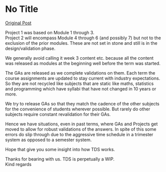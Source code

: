# No Title

[Original Post](https://discourse.onlinedegree.iitm.ac.in/t/168303/4)

<p>Project 1 was based on Module 1 through 3.<br>
Project 2 will encompass Module 4 through 6 (and possibly 7) but not to the exclusion of the prior modules. These are not set in stone and still is in the design/validation phase.</p>
<p>We generally avoid calling it week 3 content etc. because all the content was released as modules at the beginning well before the term was started.</p>
<p>The GAs are released as we complete validations on them. Each term the course assignments are updated to stay current with industry expectations. So they are not recycled like subjects that are static like maths, statistics and programming which have syllabi that have not changed in 10 years or more.</p>
<p>We try to release GAs so that they match the cadence of the other subjects for the convenience of students wherever possible. But rarely do other subjects require constant revalidation for their GAs.</p>
<p>Hence we have situations, even in past terms, where GAs and Projects get moved to allow for robust validations of the answers. In spite of this some errors do slip through due to the aggressive time schedule in a trimester system as opposed to a semester system.</p>
<p>Hope that give you some insight into how TDS works.</p>
<p>Thanks for bearing with us. TDS is perpetually a WIP.<br>
Kind regards</p>